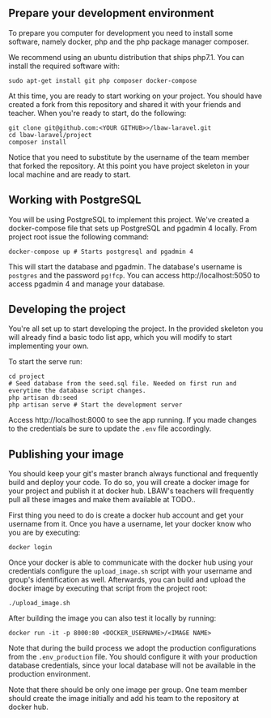 ## Prepare your development environment

To prepare you computer for development you need to install some software, namely docker, php and
the php package manager composer.

We recommend using an ubuntu distribution that ships php7.1. You can install the required software with:

    sudo apt-get install git php composer docker-compose

At this time, you are ready to start working on your project. You should have created a fork from
this repository and shared it with your friends and teacher. When you're ready to start, do the
following:

    git clone git@github.com:<YOUR GITHUB>>/lbaw-laravel.git
    cd lbaw-laravel/project
    composer install

Notice that you need to substitute <YOUR GITHUB> by the username of the team member that forked the
repository. At this point you have project skeleton in your local machine and are ready to start.

## Working with PostgreSQL

You will be using PostgreSQL to implement this project. We've created a docker-compose file that
sets up PostgreSQL and pgadmin 4 locally. From project root issue the following command:

    docker-compose up # Starts postgresql and pgadmin 4

This will start the database and pgadmin. The database's username is `postgres` and the password `pg!fcp`. You can access http://localhost:5050 to access pgadmin 4 and manage your database.

## Developing the project

You're all set up to start developing the project. In the provided skeleton you will already find
a basic todo list app, which you will modify to start implementing your own.

To start the serve run:

    cd project
    # Seed database from the seed.sql file. Needed on first run and everytime the database script changes.
    php artisan db:seed
    php artisan serve # Start the development server

Access http://localhost:8000 to see the app running. If you made changes to the credentials be sure
to update the `.env` file accordingly.

## Publishing your image

You should keep your git's master branch always functional and frequently build and deploy your
code. To do so, you will create a docker image for your project and publish it at docker hub. LBAW's
teachers will frequently pull all these images and make them available at TODO..

First thing you need to do is create a docker hub account and get your username from it. Once you
have a username, let your docker know who you are by executing:

    docker login

Once your docker is able to communicate with the docker hub using your credentials configure the
`upload_image.sh` script with your username and group's identification as well. Afterwards, you can
build and upload the docker image by executing that script from the project root:

    ./upload_image.sh

After building the image you can also test it locally by running:

    docker run -it -p 8000:80 <DOCKER_USERNAME>/<IMAGE NAME>

Note that during the build process we adopt the production configurations from the `.env_production`
file. You should configure it with your production database credentials, since your local database
will not be available in the production environment.

Note that there should be only one image per group. One team member should create the image
initially and add his team to the repository at docker hub.
